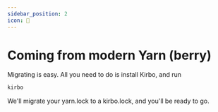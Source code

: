 ```yaml
---
sidebar_position: 2
icon: 🧶
---
```


# Coming from modern Yarn (berry)

Migrating is easy. All you need to do is install Kirbo, and run

```sh
kirbo
```

We'll migrate your yarn.lock to a kirbo.lock, and you'll be ready to go.
